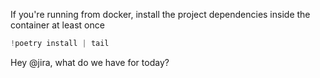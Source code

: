 
If you're running from docker, install the project dependencies inside the container at least once

```python .eval
!poetry install | tail
```

[//]: # (Get the ticket details, then ask @demo_dev to implement it)

Hey @jira, what do we have for today?
